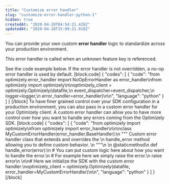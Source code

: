 ```yaml
---
title: "Customize error handler"
slug: "customize-error-handler-python-1"
hidden: true
createdAt: "2020-04-28T04:54:21.426Z"
updatedAt: "2020-04-28T15:09:21.910Z"
---
```

You can provide your own custom **error handler** logic to standardize across your production environment. 

This error handler is called when an unknown feature key is referenced.

See the code example below. If the error handler is not overridden, a no-op error handler is used by default.
[block:code]
{
  "codes": [
    {
      "code": "from optimizely.error_handler import NoOpErrorHandler as error_handler\nfrom optimizely import optimizely\n\noptimizely_client = optimizely.Optimizely(datafile,\n                                          event_dispatcher=event_dispatcher,\n                                          logger=logger,\n                                          error_handler=error_handler)\n\n",
      "language": "python"
    }
  ]
}
[/block]
To have finer grained control over your SDK configuration in a production environment, you can also pass in a custom error handler for your Optimizely client. A custom error handler can allow you to have more control over how you want to handle any errors coming from the Optimizely SDK.
[block:code]
{
  "codes": [
    {
      "code": "from optimizely import optimizely\nfrom optimizely import error_handler\n\n\nclass MyCustomErrorHandler(error_handler.BaseHandler):\n  \"\"\" Custom error handler class that extends and overrides the \n      handle_error method allowing you to define custom behavior. \n  \"\"\"\n  \n  @staticmethod\n  def handle_error(error):\n    # You can put custom logic here about how you want to handle the error.\n    # For example here we simply raise the error.\n    raise error\n    \n\n# Here we initialize the SDK with the custom error handler.\noptimizely_client = optimizely.Optimizely(datafile, error_handler=MyCustomErrorHandler)\n\n",
      "language": "python"
    }
  ]
}
[/block]